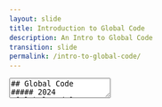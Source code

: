 ```yaml
---
layout: slide
title: Introduction to Global Code
description: An Intro to Global Code
transition: slide
permalink: /intro-to-global-code/
---
```

<section data-markdown>
    <textarea data-template>
## Global Code
##### 2024
![Global Code](../assets/img/2023GlobalCodeLogo_Dark.png)
      
---
## Who are we?
* Software engineers
* Professionals
* Educators
  
---
Note:
    This is a great opportunity to introduce yourselves & talk about your own backgrounds.
    
    * Where are you from?
    * What did you study?
    * What do you do now?
    * What made you want to become a programmer? 
    * What do you get from it? 
    * Why would you encourage someone else to have a go?

---
## Who are you?
* Software engineers!
* Hand-picked

Note: The point here is that everyone is a programmer, we don't do any gatekeeping here. If you're in the room, you're one of us. 

Here the lamplighters can talk about their experience at Global Code last year, and how things have changed for them in the last 12 months.

---

## Who are you?
* Selection criteria wasn't about grades but about your motivation and excitement to get into technology
* Who doesn't want to change the world?!

Note:
This is a good chance to talk about how we chose members of the class. It was entirely based on their applications. We asked four questions:

* What difference is technology making in your life right now?
* What difference does technology make to the lives of your family or the people around you?
* What will you be doing a month after the summer programme has finished?
* Read about the "moonshot philosophy". What's your moonshot for Ghana?

We're looking for people who are bold and excited about facing societal challenges with technology. We want to provide fuel for that fire & give you some of the skills you'll need.

---

## What are we here for?
* Gain new skills or improve existing ones through lots of practical exercises
* Learn to be PRO
* Gain the tools to improve the world
  
---

## What are we here for?
* Curriculum includes Python, APIs, Internet of Things

Note: We have to teach you some stuff first of all. So there's lots of labs, which you *must* do. 

In the first week we start with the basics, Linux, GitHub, APIs and Python.

In the second week we'll get to building cool stuff using all we learned so far, and in the third and final week you'll design and build a project yourselves, in groups.

A lot of our students are excited to learn what a professional software engineer does. So let's talk about version control, CI, platforms, project management etc.

---
## Plan
* 3 weeks
* Raspberry Pi
* Advanced Python
* Electronics
* Internet of Things

Note:
All kinds of other cool stuff!
* We're *really* good at this
* Who's used git? Render? Raspberry Pi ? Arduinos ?
* Cool projects
* FUN!
  
---
## Schedule & organisation
* 9am - 4pm
* Lunch @ 12
* Casual dress
* Join slack & whatsapp -  does this still apply??
* Do the labs :)

Note:
We've discovered it's very useful to be overly strict about time. It's really the only thing that works. Start teaching at 9 and people will figure it out. And don't stay late because it overly disadvantages women who are more likely to have to get home. 

Aside from that, it's your room - feel free to shift furniture around, listen to music, show videos if you have the bandwidth. Have fun :)
     </textarea>
</section>
